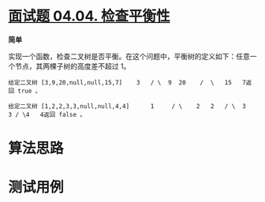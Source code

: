 # [面试题 04.04. 检查平衡性][cnTitle]

**简单**

实现一个函数，检查二叉树是否平衡。在这个问题中，平衡树的定义如下：任意一个节点，其两棵子树的高度差不超过 1。



```
给定二叉树 [3,9,20,null,null,15,7]    3   / \  9  20    /  \   15   7返回 true 。
```



```
给定二叉树 [1,2,2,3,3,null,null,4,4]      1     / \    2   2   / \  3   3 / \4   4返回 false 。
```




# 算法思路

# 测试用例
```
```

[cnTitle]: https://leetcode-cn.com/problems/check-balance-lcci/
